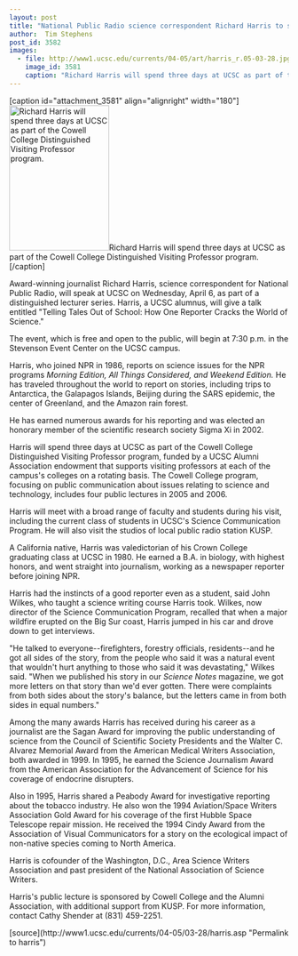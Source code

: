 ```yaml
---
layout: post
title: "National Public Radio science correspondent Richard Harris to speak at UCSC on April 6"
author:  Tim Stephens
post_id: 3582
images:
  - file: http://www1.ucsc.edu/currents/04-05/art/harris_r.05-03-28.jpg
    image_id: 3581
    caption: "Richard Harris will spend three days at UCSC as part of the Cowell College Distinguished Visiting Professor program."
---
```


[caption id="attachment_3581" align="alignright" width="180"]<a href="http://localhost/mysite/wp-content/uploads/2005/03/harris_r.05-03-28.jpg"><img class="size-full wp-image-3581" src="http://localhost/mysite/wp-content/uploads/2005/03/harris_r.05-03-28.jpg" alt="Richard Harris will spend three days at UCSC as part of the Cowell College Distinguished Visiting Professor program." width="180" height="261" /></a>Richard Harris will spend three days at UCSC as part of the Cowell College Distinguished Visiting Professor program.[/caption]
<a name="content" id="content"></a>
<p>
  Award-winning journalist Richard Harris, science correspondent for National Public Radio, will speak at UCSC on Wednesday, April 6, as part of a distinguished lecturer series. Harris, a UCSC alumnus, will give a talk entitled "Telling Tales Out of School: How One Reporter Cracks the World of Science."
</p>
<p>
  The event, which is free and open to the public, will begin at 7:30 p.m. in the Stevenson Event Center on the UCSC campus.<br>
</p>
<p>
  Harris, who joined NPR in 1986, reports on science issues for the NPR programs <i>Morning Edition, All Things Considered, and Weekend Edition.</i> He has traveled throughout the world to report on stories, including trips to Antarctica, the Galapagos Islands, Beijing during the SARS epidemic, the center of Greenland, and the Amazon rain forest.
</p>
<p>
  He has earned numerous awards for his reporting and was elected an honorary member of the scientific research society Sigma Xi in 2002.<br>
</p>
<p>
  Harris will spend three days at UCSC as part of the Cowell College Distinguished Visiting Professor program, funded by a UCSC Alumni Association endowment that supports visiting professors at each of the campus's colleges on a rotating basis. The Cowell College program, focusing on public communication about issues relating to science and technology, includes four public lectures in 2005 and 2006.
</p>
<p>
  Harris will meet with a broad range of faculty and students during his visit, including the current class of students in UCSC's Science Communication Program. He will also visit the studios of local public radio station KUSP.<br>
</p>
<p>
  A California native, Harris was valedictorian of his Crown College graduating class at UCSC in 1980. He earned a B.A. in biology, with highest honors, and went straight into journalism, working as a newspaper reporter before joining NPR.
</p>
<p>
  Harris had the instincts of a good reporter even as a student, said John Wilkes, who taught a science writing course Harris took. Wilkes, now director of the Science Communication Program, recalled that when a major wildfire erupted on the Big Sur coast, Harris jumped in his car and drove down to get interviews.<br>
</p>
<p>
  "He talked to everyone--firefighters, forestry officials, residents--and he got all sides of the story, from the people who said it was a natural event that wouldn't hurt anything to those who said it was devastating," Wilkes said. "When we published his story in our <i>Science Notes</i> magazine, we got more letters on that story than we'd ever gotten. There were complaints from both sides about the story's balance, but the letters came in from both sides in equal numbers."<br>
</p>
<p>
  Among the many awards Harris has received during his career as a journalist are the Sagan Award for improving the public understanding of science from the Council of Scientific Society Presidents and the Walter C. Alvarez Memorial Award from the American Medical Writers Association, both awarded in 1999. In 1995, he earned the Science Journalism Award from the American Association for the Advancement of Science for his coverage of endocrine disrupters.<br>
</p>
<p>
  Also in 1995, Harris shared a Peabody Award for investigative reporting about the tobacco industry. He also won the 1994 Aviation/Space Writers Association Gold Award for his coverage of the first Hubble Space Telescope repair mission. He received the 1994 Cindy Award from the Association of Visual Communicators for a story on the ecological impact of non-native species coming to North America.<br>
</p>
<p>
  Harris is cofounder of the Washington, D.C., Area Science Writers Association and past president of the National Association of Science Writers.<br>
</p>
<p>
  Harris's public lecture is sponsored by Cowell College and the Alumni Association, with additional support from KUSP. For more information, contact Cathy Shender at (831) 459-2251.<br>
</p>
[source](http://www1.ucsc.edu/currents/04-05/03-28/harris.asp "Permalink to harris")
